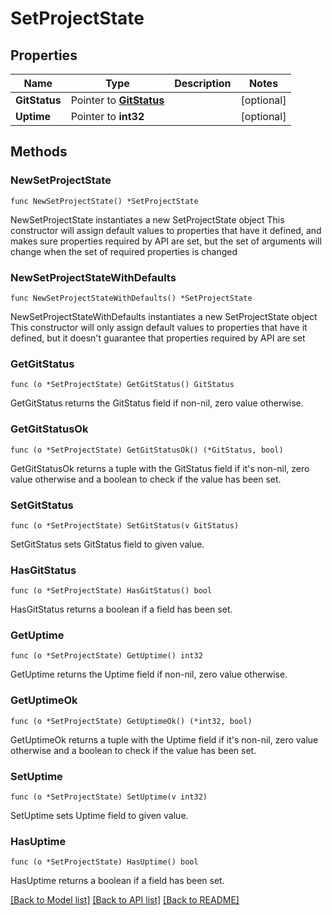 # SetProjectState

## Properties

Name | Type | Description | Notes
------------ | ------------- | ------------- | -------------
**GitStatus** | Pointer to [**GitStatus**](GitStatus.md) |  | [optional] 
**Uptime** | Pointer to **int32** |  | [optional] 

## Methods

### NewSetProjectState

`func NewSetProjectState() *SetProjectState`

NewSetProjectState instantiates a new SetProjectState object
This constructor will assign default values to properties that have it defined,
and makes sure properties required by API are set, but the set of arguments
will change when the set of required properties is changed

### NewSetProjectStateWithDefaults

`func NewSetProjectStateWithDefaults() *SetProjectState`

NewSetProjectStateWithDefaults instantiates a new SetProjectState object
This constructor will only assign default values to properties that have it defined,
but it doesn't guarantee that properties required by API are set

### GetGitStatus

`func (o *SetProjectState) GetGitStatus() GitStatus`

GetGitStatus returns the GitStatus field if non-nil, zero value otherwise.

### GetGitStatusOk

`func (o *SetProjectState) GetGitStatusOk() (*GitStatus, bool)`

GetGitStatusOk returns a tuple with the GitStatus field if it's non-nil, zero value otherwise
and a boolean to check if the value has been set.

### SetGitStatus

`func (o *SetProjectState) SetGitStatus(v GitStatus)`

SetGitStatus sets GitStatus field to given value.

### HasGitStatus

`func (o *SetProjectState) HasGitStatus() bool`

HasGitStatus returns a boolean if a field has been set.

### GetUptime

`func (o *SetProjectState) GetUptime() int32`

GetUptime returns the Uptime field if non-nil, zero value otherwise.

### GetUptimeOk

`func (o *SetProjectState) GetUptimeOk() (*int32, bool)`

GetUptimeOk returns a tuple with the Uptime field if it's non-nil, zero value otherwise
and a boolean to check if the value has been set.

### SetUptime

`func (o *SetProjectState) SetUptime(v int32)`

SetUptime sets Uptime field to given value.

### HasUptime

`func (o *SetProjectState) HasUptime() bool`

HasUptime returns a boolean if a field has been set.


[[Back to Model list]](../README.md#documentation-for-models) [[Back to API list]](../README.md#documentation-for-api-endpoints) [[Back to README]](../README.md)



